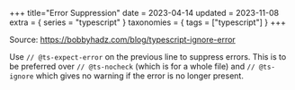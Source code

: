 +++
title="Error Suppression"
date = 2023-04-14
updated = 2023-11-08
extra = { series = "typescript" }
taxonomies = { tags = ["typescript"] }
+++

Source: <https://bobbyhadz.com/blog/typescript-ignore-error>

Use `// @ts-expect-error` on the previous line to suppress errors. This is to be preferred over `// @ts-nocheck` (which is for a whole file) and `// @ts-ignore` which gives no warning if the error is no longer present.
